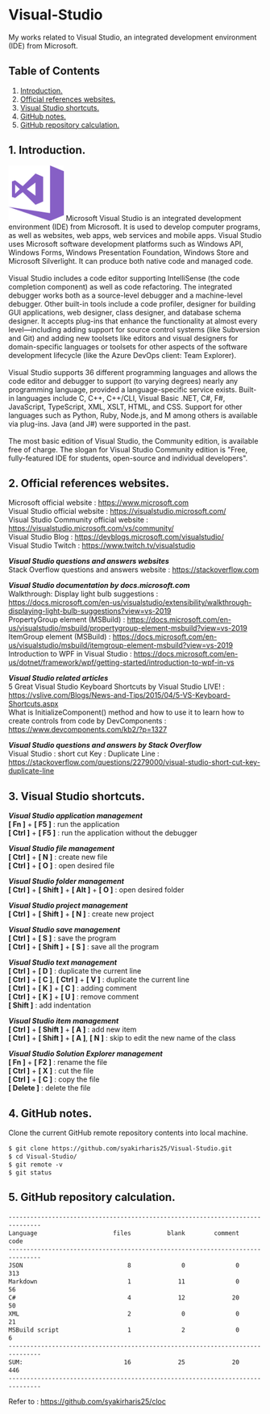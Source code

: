 # Visual-Studio
My works related to Visual Studio, an integrated development environment (IDE) from Microsoft.

## Table of Contents
1. [Introduction.](#introduction)
2. [Official references websites.](#references)
3. [Visual Studio shortcuts.](#shortcuts)
4. [GitHub notes.](#github)
5. [GitHub repository calculation.](#calculation)

<a name="introduction"></a>
## 1. Introduction.
<img src="visual studio.png" height="110">
Microsoft Visual Studio is an integrated development environment (IDE) from Microsoft. It is used to develop computer programs, as well as websites, web apps, web services and mobile apps. Visual Studio uses Microsoft software development platforms such as Windows API, Windows Forms, Windows Presentation Foundation, Windows Store and Microsoft Silverlight. It can produce both native code and managed code.
<br /><br />
Visual Studio includes a code editor supporting IntelliSense (the code completion component) as well as code refactoring. The integrated debugger works both as a source-level debugger and a machine-level debugger. Other built-in tools include a code profiler, designer for building GUI applications, web designer, class designer, and database schema designer. It accepts plug-ins that enhance the functionality at almost every level—including adding support for source control systems (like Subversion and Git) and adding new toolsets like editors and visual designers for domain-specific languages or toolsets for other aspects of the software development lifecycle (like the Azure DevOps client: Team Explorer).
<br /><br />
Visual Studio supports 36 different programming languages and allows the code editor and debugger to support (to varying degrees) nearly any programming language, provided a language-specific service exists. Built-in languages include C, C++, C++/CLI, Visual Basic .NET, C#, F#, JavaScript, TypeScript, XML, XSLT, HTML, and CSS. Support for other languages such as Python, Ruby, Node.js, and M among others is available via plug-ins. Java (and J#) were supported in the past.
<br /><br />
The most basic edition of Visual Studio, the Community edition, is available free of charge. The slogan for Visual Studio Community edition is "Free, fully-featured IDE for students, open-source and individual developers".

<a name="references"></a>
## 2. Official references websites.
Microsoft official website : https://www.microsoft.com <br />
Visual Studio official website : https://visualstudio.microsoft.com/ <br />
Visual Studio Community official website : https://visualstudio.microsoft.com/vs/community/ <br />
Visual Studio Blog : https://devblogs.microsoft.com/visualstudio/ <br />
Visual Studio Twitch : https://www.twitch.tv/visualstudio <br />

**_Visual Studio questions and answers websites_** <br />
 Stack Overflow questions and answers website : https://stackoverflow.com <br />
 
**_Visual Studio documentation by docs.microsoft.com_** <br />
Walkthrough: Display light bulb suggestions : https://docs.microsoft.com/en-us/visualstudio/extensibility/walkthrough-displaying-light-bulb-suggestions?view=vs-2019 <br />
PropertyGroup element (MSBuild) : https://docs.microsoft.com/en-us/visualstudio/msbuild/propertygroup-element-msbuild?view=vs-2019 <br />
ItemGroup element (MSBuild) : https://docs.microsoft.com/en-us/visualstudio/msbuild/itemgroup-element-msbuild?view=vs-2019 <br />
Introduction to WPF in Visual Studio : https://docs.microsoft.com/en-us/dotnet/framework/wpf/getting-started/introduction-to-wpf-in-vs<br />

**_Visual Studio related articles_** <br />
5 Great Visual Studio Keyboard Shortcuts by Visual Studio LIVE! : https://vslive.com/Blogs/News-and-Tips/2015/04/5-VS-Keyboard-Shortcuts.aspx <br />
What is InitializeComponent() method and how to use it to learn how to create controls from code by DevComponents : https://www.devcomponents.com/kb2/?p=1327 <br />

**_Visual Studio questions and answers by Stack Overflow_** <br />
Visual Studio : short cut Key : Duplicate Line : https://stackoverflow.com/questions/2279000/visual-studio-short-cut-key-duplicate-line <br />

<a name="shortcuts"></a>
## 3. Visual Studio shortcuts.

**_Visual Studio application management_** <br />
**[ Fn ]** + **[ F5 ]** : run the application <br />
**[ Ctrl ]** + **[ F5 ]** : run the application without the debugger <br />

**_Visual Studio file management_** <br />
**[ Ctrl ]** + **[ N ]** : create new file <br />
**[ Ctrl ]** + **[ O ]** : open desired file <br />

**_Visual Studio folder management_** <br />
**[ Ctrl ]** + **[ Shift ]** + **[ Alt ]** + **[ O ]** : open desired folder <br />

**_Visual Studio project management_** <br />
**[ Ctrl ]** + **[ Shift ]** + **[ N ]** : create new project <br />
 
**_Visual Studio save management_** <br />
**[ Ctrl ]** + **[ S ]** : save the program <br />
**[ Ctrl ]** + **[ Shift ]** + **[ S ]** : save all the program <br />

**_Visual Studio text management_** <br />
**[ Ctrl ]** + **[ D ]** : duplicate the current line <br />
**[ Ctrl ]** + **[ C ]**, **[ Ctrl ]** + **[ V ]** : duplicate the current line <br />
**[ Ctrl ]** + **[ K ]** + **[ C ]** : adding comment <br />
**[ Ctrl ]** + **[ K ]** + **[ U ]** : remove comment <br />
**[ Shift ]** : add indentation

**_Visual Studio item management_** <br />
**[ Ctrl ]** + **[ Shift ]** + **[ A ]** : add new item <br />
**[ Ctrl ]** + **[ Shift ]** + **[ A ]**, **[ N ]** : skip to edit the new name of the class <br />

**_Visual Studio Solution Explorer management_** <br />
**[ Fn ]** + **[ F2 ]** : rename the file <br />
**[ Ctrl ]** + **[ X ]** : cut the file <br />
**[ Ctrl ]** + **[ C ]** : copy the file <br />
**[ Delete ]** : delete the file <br />
 
<a name="github"></a>
## 4. GitHub notes.
Clone the current GitHub remote repository contents into local machine.
```
$ git clone https://github.com/syakirharis25/Visual-Studio.git
$ cd Visual-Studio/
$ git remote -v
$ git status
```

<a name="calculation"></a>
## 5. GitHub repository calculation.
```
-------------------------------------------------------------------------------
Language                     files          blank        comment           code
-------------------------------------------------------------------------------
JSON                             8              0              0            313
Markdown                         1             11              0             56
C#                               4             12             20             50
XML                              2              0              0             21
MSBuild script                   1              2              0              6
-------------------------------------------------------------------------------
SUM:                            16             25             20            446
-------------------------------------------------------------------------------

```
Refer to : https://github.com/syakirharis25/cloc
